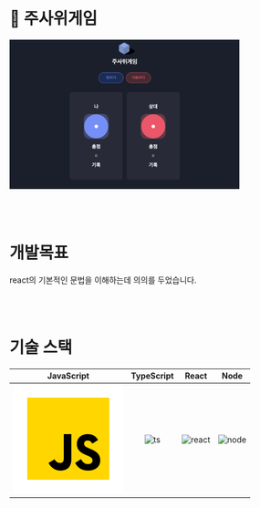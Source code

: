 # 🎲 주사위게임

<img width="80%" src="./src/etc/dicegame-main.png"/>

<br /><br />

# 개발목표
react의 기본적인 문법을 이해하는데 의의를 두었습니다.

<br /><br />

# 기술 스택
| JavaScript | TypeScript |  React   |  Node   |
| :--------: | :--------: | :------: | :-----: |
|   ![js]    |   ![ts]    | ![react] | ![node] |

<!-- Stack Icon Refernces -->

[js]: /src/etc/javascript.svg
[ts]: /src/etcstack/typescript.svg
[react]: /src/etc/stack/react.svg
[node]: /src/etc/stack/node.svg
